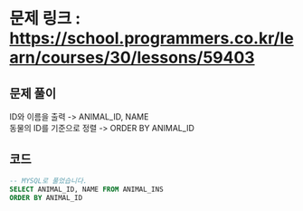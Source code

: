 # 문제 링크 : https://school.programmers.co.kr/learn/courses/30/lessons/59403

## 문제 풀이 
ID와 이름을 출력 -> ANIMAL_ID, NAME </br>
동물의 ID를 기준으로 정렬 -> ORDER BY ANIMAL_ID


## 코드
```sql
-- MYSQL로 풀었습니다.
SELECT ANIMAL_ID, NAME FROM ANIMAL_INS
ORDER BY ANIMAL_ID
```